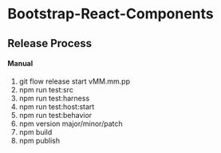 # Bootstrap-React-Components

## Release Process
#### Manual
1. git flow release start vMM.mm.pp
2. npm run test:src
3. npm run test:harness
4. npm run test:host:start
5. npm run test:behavior
6. npm version major/minor/patch
6. npm build
7. npm publish